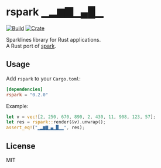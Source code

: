 # rspark ▁▂▆▇▁▄█▁
[![Build](https://github.com/reugn/rspark/actions/workflows/build.yml/badge.svg)](https://github.com/reugn/rspark/actions/workflows/build.yml)
[![Crate](https://img.shields.io/crates/v/rspark.svg)](https://crates.io/crates/rspark)

Sparklines library for Rust applications.  
A Rust port of [spark](https://github.com/holman/spark).

## Usage

Add `rspark` to your `Cargo.toml`:
```toml
[dependencies]
rspark = "0.2.0"
```

Example:
```rust
let v = vec![2, 250, 670, 890, 2, 430, 11, 908, 123, 57];
let res = rspark::render(&v).unwrap();
assert_eq!("▁▂▆▇▁▄▁█▁▁", res);
```

## License
MIT